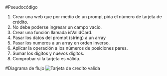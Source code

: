 #Pseudocódigo

1. Crear una web que por medio de un prompt pida el número de tarjeta de crédito.
2. No debe poderse ingresar un campo vacio.
3. Crear una función llamada isValidCard.
4. Pasar los datos del prompt (string) a un array
5. Pasar los numeros a un array en orden inverso.
6. Aplicar la operación a los números de posiciones pares.
7. Sumar los dígitos y nuevos dígitos.
8. Comprobar si la tarjeta es válida.

#Diagrama de flujo
![Tarjeta de credito valida](http://subefotos.com/ver/?9c879b03a96dcdc2b4b9d5fa60fd2579o.jpg
)
